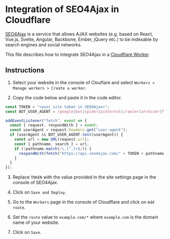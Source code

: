 # Integration of SEO4Ajax in Cloudflare


[SEO4Ajax](https://www.seo4ajax.com) is a service that allows AJAX websites
(e.g. based on React, Vue.js, Svelte, Angular, Backbone, Ember, jQuery etc.) to
be indexable by search engines and social networks.

This file describes how to integrate SEO4Ajax in a [Cloudflare Worker](https://workers.cloudflare.com/).

## Instructions

1. Select your website in the console of Clouflare and select `Workers > Manage workers > Create a worker`.

2. Copy the code below and paste it in the code editor.

```js
const TOKEN = "<your site token in SEO4Ajax>";
const BOT_USER_AGENT = /google|bot|spider|pinterest|crawler|archiver|flipboardproxy|mediapartners|facebookexternalhit|insights|quora|whatsapp|slurp/i;

addEventListener("fetch", event => {
  const { request, respondWith } = event;
  const userAgent = request.headers.get("user-agent");
  if (userAgent && BOT_USER_AGENT.test(userAgent)) {
    const url = new URL(request.url);
    const { pathname, search } = url;
    if (!pathname.match(/\.[^.]+$/)) {
      respondWith(fetch("https://api.seo4ajax.com/" + TOKEN + pathname + search));
    }
  }
});
```

3. Replace `TOKEN` with the value provided in the site settings page in the console of SEO4Ajax.

4. Click on `Save and Deploy`.

5. Go to the `Workers` page in the console of Cloudflare and click on `Add route`.

6. Set the `route` value to `example.com/*` where `example.com` is the domain name of your website.

6. Click on `Save`.

